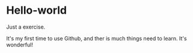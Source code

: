 # Hello-world
Just a exercise.

It's my first time to use Github, and ther is much things need to learn. It's wonderful!
